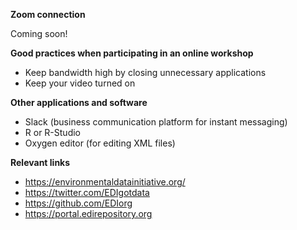 **Zoom connection**

Coming soon!

**Good practices when participating in an online workshop**

* Keep bandwidth high by closing unnecessary applications
* Keep your video turned on

**Other applications and software**

* Slack (business communication platform for instant messaging)
* R or R-Studio
* Oxygen editor (for editing XML files)

**Relevant links**

* https://environmentaldatainitiative.org/
* https://twitter.com/EDIgotdata
* https://github.com/EDIorg
* https://portal.edirepository.org


